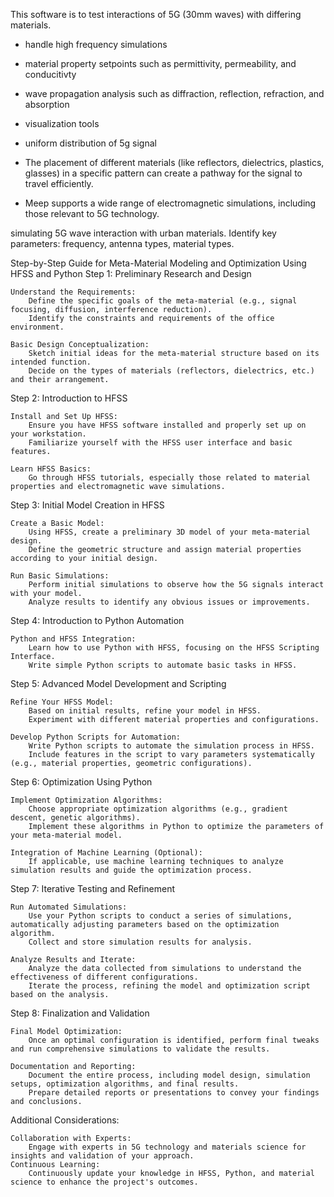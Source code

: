 This software is to test interactions of 5G (30mm waves) with differing materials.

- handle high frequency simulations
- material property setpoints such as permittivity, permeability, and conducitivty
- wave propagation analysis such as diffraction, reflection, refraction, and absorption
- visualization tools
- uniform distribution of 5g signal
- The placement of different materials (like reflectors, dielectrics, plastics, glasses) in a specific pattern can create a pathway for the signal to travel efficiently.

- Meep supports a wide range of electromagnetic simulations, including those relevant to 5G technology.


simulating 5G wave interaction with urban materials.
Identify key parameters: frequency, antenna types, material types.

Step-by-Step Guide for Meta-Material Modeling and Optimization Using HFSS and Python
Step 1: Preliminary Research and Design

    Understand the Requirements:
        Define the specific goals of the meta-material (e.g., signal focusing, diffusion, interference reduction).
        Identify the constraints and requirements of the office environment.

    Basic Design Conceptualization:
        Sketch initial ideas for the meta-material structure based on its intended function.
        Decide on the types of materials (reflectors, dielectrics, etc.) and their arrangement.

Step 2: Introduction to HFSS

    Install and Set Up HFSS:
        Ensure you have HFSS software installed and properly set up on your workstation.
        Familiarize yourself with the HFSS user interface and basic features.

    Learn HFSS Basics:
        Go through HFSS tutorials, especially those related to material properties and electromagnetic wave simulations.

Step 3: Initial Model Creation in HFSS

    Create a Basic Model:
        Using HFSS, create a preliminary 3D model of your meta-material design.
        Define the geometric structure and assign material properties according to your initial design.

    Run Basic Simulations:
        Perform initial simulations to observe how the 5G signals interact with your model.
        Analyze results to identify any obvious issues or improvements.

Step 4: Introduction to Python Automation

    Python and HFSS Integration:
        Learn how to use Python with HFSS, focusing on the HFSS Scripting Interface.
        Write simple Python scripts to automate basic tasks in HFSS.

Step 5: Advanced Model Development and Scripting

    Refine Your HFSS Model:
        Based on initial results, refine your model in HFSS.
        Experiment with different material properties and configurations.

    Develop Python Scripts for Automation:
        Write Python scripts to automate the simulation process in HFSS.
        Include features in the script to vary parameters systematically (e.g., material properties, geometric configurations).

Step 6: Optimization Using Python

    Implement Optimization Algorithms:
        Choose appropriate optimization algorithms (e.g., gradient descent, genetic algorithms).
        Implement these algorithms in Python to optimize the parameters of your meta-material model.

    Integration of Machine Learning (Optional):
        If applicable, use machine learning techniques to analyze simulation results and guide the optimization process.

Step 7: Iterative Testing and Refinement

    Run Automated Simulations:
        Use your Python scripts to conduct a series of simulations, automatically adjusting parameters based on the optimization algorithm.
        Collect and store simulation results for analysis.

    Analyze Results and Iterate:
        Analyze the data collected from simulations to understand the effectiveness of different configurations.
        Iterate the process, refining the model and optimization script based on the analysis.

Step 8: Finalization and Validation

    Final Model Optimization:
        Once an optimal configuration is identified, perform final tweaks and run comprehensive simulations to validate the results.

    Documentation and Reporting:
        Document the entire process, including model design, simulation setups, optimization algorithms, and final results.
        Prepare detailed reports or presentations to convey your findings and conclusions.

Additional Considerations:

    Collaboration with Experts:
        Engage with experts in 5G technology and materials science for insights and validation of your approach.
    Continuous Learning:
        Continuously update your knowledge in HFSS, Python, and material science to enhance the project's outcomes.